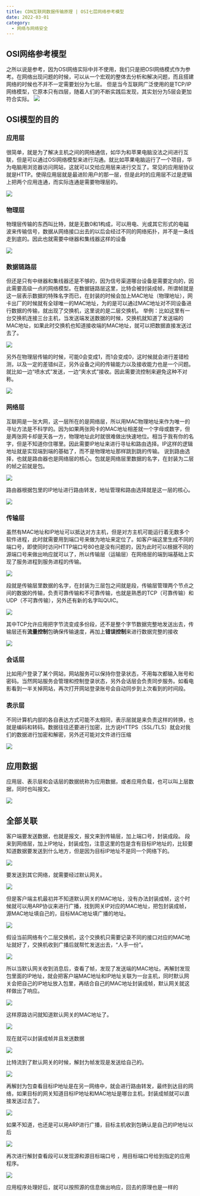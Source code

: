 ```yaml
---
title: CDN互联网数据传输原理 | OSI七层网络参考模型
date: 2022-03-01
category:
  - 网络与网络安全
---
```



## OSI网络参考模型
之所以说是参考，因为OSI网络实际中并不使用，我们只是把OSI网络模式作为参考。在网络出现问题的时候，可以从一个宏观的整体去分析和解决问题，而且搭建网络的时候也不并不一定需要划分为七层。
但是当今互联网广泛使用的是TCP/IP网络模型，它原本只有四层，随着人们的不断实践后发现，其实划分为5层会更加符合实际。
![](./images/osi-1.png)

## OSI模型的目的
### 应用层
很简单，就是为了解决主机之间的网络通信，如华为和苹果电脑没法之间进行互联，但是可以通过OSI网络模型来进行沟通。就比如苹果电脑运行了一个项目，华为电脑用浏览器访问网站，这就可以交给应用层来进行交互了。常见的应用层协议就是HTTP。使得应用层就是最进阶用户的那一层，但是此时的应用层不过是逻辑上把两个应用连通，而实际连通是需要物理层的。

![](./images/osi-2.png)

### 物理层
物理层传输的东西叫比特，就是无数0和1构成，可以用电、光或其它形式的电磁波来传输信号，数据从网络接口出去的以后会经过不同的网络拓扑，并不是一条线走到底的。因此也就需要中继器和集线器这样的设备

![](./images/osi-3.png)

### 数据链路层
但还是只有中继器和集线器还是不够的，因为信号渠道哪台设备是需要定向的，因此需要高级一点的网络模型。在数据链路层这里，比特会被封装成帧，所谓帧就是这一层表示数据的特殊名字而已，在封装的时候会加上MAC地址（物理地址），网卡出厂的时候就有全球唯一的MAC地址，为的是可以通过MAC地址对不同设备进行数据的传输，就出现了交换机，这里说的是二层交换机。
举例：比如这里有一台交换机连接三台主机，当发送端发送数据的时候，交换机就知道了发送端的MAC地址，如果此时交换机也知道接收端的MAC地址，就可以把数据直接发送过去了。

![](./images/osi-4.png)

另外在物理层传输的时候，可能0会变成1，而1会变成0，这时候就会进行差错检测，以及一定的差错纠正，另外设备之间的传输能力以及接收能力也是一个问题。就比如一边“喷水式”发送，一边“夹水式”接收。因此需要流控制来避免这种不对称。

![](./images/osi-5.png)

### 网络层
互联网是一张大网，这一层所在的是网络层，所以用MAC物理地址来作为唯一的寻址方法是不科学的。因为如果两张网卡的MAC地址相差就一个字母或数字，但是两张网卡却是天各一方，物理地址此时就很难做出快速地位。相当于我有你的名字，但是不知道你住哪里。因此需要IP地址来进行寻址和路由选择。IP这样的逻辑地址就是实现端到端的基础了，而不是物理地址那样跳到跳的传输。
说到路由选择，也就是路由器也是网络层的核心。包就是网络层里数据的名字，在封装为二层的帧之前就是包。

![](./images/osi-6.png)

路由器根据包里的IP地址进行路由转发，地址管理和路由选择就是这一层的核心。

![](./images/osi-7.png)

### 传输层
虽然有MAC地址和IP地址可以抵达对方主机，但是对方主机可能运行着无数多个软件进程，此时就需要用到端口号来做为地址来定位了。如客户端这里生成不同的端口号，即使同时访问HTTP端口号80也是没有问题的，因为此时可以根据不同的源端口号来做出响应就可以了，所以传输层（运输层）在网络层的端到端基础上实现了服务进程到服务进程的传输。

![](./images/osi-8.png)

段就是传输层里数据的名字，在封装为三层包之间就是段，传输层管理两个节点之间的数据的传输，负责可靠传输和不可靠传输，也就是熟悉的TCP（可靠传输）和UDP（不可靠传输），另外还有新的名字叫QUIC。

![](./images/osi-9.png)

其中TCP允许应用把字节流变成多份段，还不是整个字节数据完整地发送出去，传输层还有**流量控制**包确保传输速度，再加上**错误控制**来进行数据完整的接收

![](./images/osi-10.png)

### 会话层
比如用户登录了某个网站，网站服务可以保持你登录状态，不用每次都输入账号和密码。当然网站服务会管理和控制登录状态，另外会话层会负责同步服务。如看电影看到一半关掉网站，再次打开网站登录账号会自动同步到上次看到的时间段。
### 表示层
不同计算机内部的各自表达方式可能不太相同，表示层就是来负责这样的转换，也就是编码和转码。数据往往还要进行加密，比方说HTTPS（SSL/TLS）就会对我们的数据进行加密和解密，另外还可能对文件进行压缩

![](./images/osi-11.png)

## 应用数据
应用层、表示层和会话层的数据统称为应用数据，或者应用负载，也可以叫上层数据，同时也叫报文。

![](./images/osi-12.png)

## 全部关联
客户端要发送数据，也就是报文，报文来到传输层，加上端口号，封装成段。
段来到网络层，加上IP地址，封装成包，注意这里的包是含有目标IP地址的，比较要知道数据要发送到什么地方，但是因为目标IP地址不是同一个网络下的。

![](./images/osi-13.png)

要发送到其它网络，就需要经过默认网关。

![](./images/osi-14.png)

但是客户端主机最初并不知道默认网关的MAC地址，没有办法封装成帧，这个时候就可以用ARP协议来进行广播，找到网关IP对应的MAC地址，把包封装成帧，源MAC地址填自己的，目标MAC地址填广播的地址。

![](./images/osi-15.png)

假设当前网络有个二层交换机，这个交换机只需要记录不同的接口对应的MAC地址就好了，交换机收到广播后就帮忙发送出去，“人手一份”。

![](./images/osi-16.png)

所以当默认网关收到消息后，查看了帧，发现了发送端的MAC地址。再解封发现包里面的IP地址，就会把客户端MAC地址和IP地址关联为一台主机，同时默认网关会把自己的IP地址放入包里，再结合自己的MAC地址封装成帧，默认网关就这样做出了响应。

![](./images/osi-17.png)

这样原路访问就知道默认网关的MAC地址了。

![](./images/osi-18.png)

现在就可以封装成帧并且发送数据

![](./images/osi-19.png)

比特流到了默认网关的时候，解封为帧发现是发送给自己的。

![](./images/osi-20.png)

再解封为包查看目标IP地址是在另一网络中，就会进行路由转发，最终到达目的网络，如果目标的网关知道目标IP地址和MAC地址是哪台主机，封装成帧就可以直接发送过去了。

![](./images/osi-21.png)

如果不知道，也还是可以用ARP进行广播，目标主机收到包确认是自己的IP地址以后

![](./images/osi-22.png)

再次进行解封查看段可以发现源和源目标端口号	，用目标端口号给到指定的应用程序。

![](./images/osi-23.png)

应用程序处理好后，就可以按照源的信息做出响应，回去的原理也是一样的

